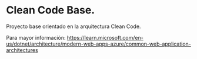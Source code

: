 # Clean Code Base.

Proyecto base orientado en la arquitectura Clean Code.

Para mayor información: 
https://learn.microsoft.com/en-us/dotnet/architecture/modern-web-apps-azure/common-web-application-architectures
